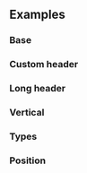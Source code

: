 ## Examples

### Base

<ExampleViewer example="tabs/base" />

### Custom header

<ExampleViewer example="tabs/custom-header" />

### Long header

<ExampleViewer example="tabs/long-header" />

### Vertical

<ExampleViewer example="tabs/vertical" />

### Types

<ExampleViewer example="tabs/types" />

### Position

<ExampleViewer example="tabs/position" />

